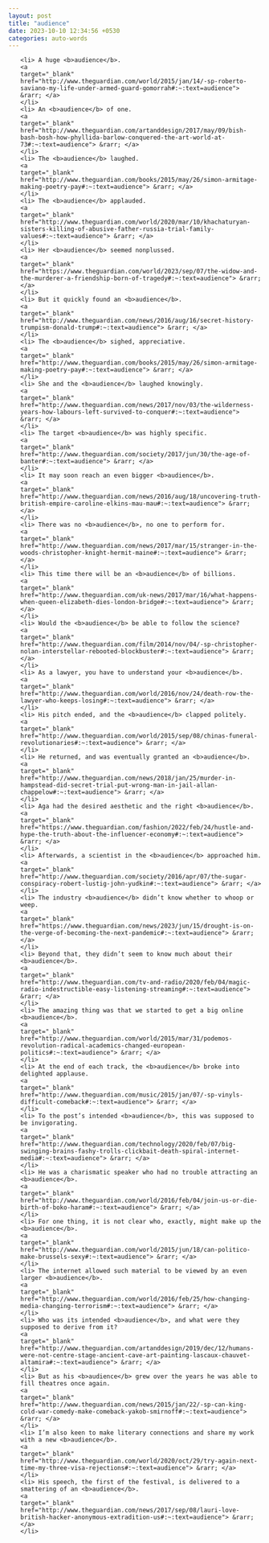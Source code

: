 ```yaml
---
layout: post
title: "audience"
date: 2023-10-10 12:34:56 +0530
categories: auto-words
---
```

<ol>

    <li> A huge <b>audience</b>.
    <a 
    target="_blank" 
    href="http://www.theguardian.com/world/2015/jan/14/-sp-roberto-saviano-my-life-under-armed-guard-gomorrah#:~:text=audience"> &rarr; </a>
    </li>
    <li> An <b>audience</b> of one.
    <a 
    target="_blank" 
    href="http://www.theguardian.com/artanddesign/2017/may/09/bish-bash-bosh-how-phyllida-barlow-conquered-the-art-world-at-73#:~:text=audience"> &rarr; </a>
    </li>
    <li> The <b>audience</b> laughed.
    <a 
    target="_blank" 
    href="http://www.theguardian.com/books/2015/may/26/simon-armitage-making-poetry-pay#:~:text=audience"> &rarr; </a>
    </li>
    <li> The <b>audience</b> applauded.
    <a 
    target="_blank" 
    href="http://www.theguardian.com/world/2020/mar/10/khachaturyan-sisters-killing-of-abusive-father-russia-trial-family-values#:~:text=audience"> &rarr; </a>
    </li>
    <li> Her <b>audience</b> seemed nonplussed.
    <a 
    target="_blank" 
    href="https://www.theguardian.com/world/2023/sep/07/the-widow-and-the-murderer-a-friendship-born-of-tragedy#:~:text=audience"> &rarr; </a>
    </li>
    <li> But it quickly found an <b>audience</b>.
    <a 
    target="_blank" 
    href="http://www.theguardian.com/news/2016/aug/16/secret-history-trumpism-donald-trump#:~:text=audience"> &rarr; </a>
    </li>
    <li> The <b>audience</b> sighed, appreciative.
    <a 
    target="_blank" 
    href="http://www.theguardian.com/books/2015/may/26/simon-armitage-making-poetry-pay#:~:text=audience"> &rarr; </a>
    </li>
    <li> She and the <b>audience</b> laughed knowingly.
    <a 
    target="_blank" 
    href="http://www.theguardian.com/news/2017/nov/03/the-wilderness-years-how-labours-left-survived-to-conquer#:~:text=audience"> &rarr; </a>
    </li>
    <li> The target <b>audience</b> was highly specific.
    <a 
    target="_blank" 
    href="http://www.theguardian.com/society/2017/jun/30/the-age-of-banter#:~:text=audience"> &rarr; </a>
    </li>
    <li> It may soon reach an even bigger <b>audience</b>.
    <a 
    target="_blank" 
    href="http://www.theguardian.com/news/2016/aug/18/uncovering-truth-british-empire-caroline-elkins-mau-mau#:~:text=audience"> &rarr; </a>
    </li>
    <li> There was no <b>audience</b>, no one to perform for.
    <a 
    target="_blank" 
    href="http://www.theguardian.com/news/2017/mar/15/stranger-in-the-woods-christopher-knight-hermit-maine#:~:text=audience"> &rarr; </a>
    </li>
    <li> This time there will be an <b>audience</b> of billions.
    <a 
    target="_blank" 
    href="http://www.theguardian.com/uk-news/2017/mar/16/what-happens-when-queen-elizabeth-dies-london-bridge#:~:text=audience"> &rarr; </a>
    </li>
    <li> Would the <b>audience</b> be able to follow the science?
    <a 
    target="_blank" 
    href="http://www.theguardian.com/film/2014/nov/04/-sp-christopher-nolan-interstellar-rebooted-blockbuster#:~:text=audience"> &rarr; </a>
    </li>
    <li> As a lawyer, you have to understand your <b>audience</b>.
    <a 
    target="_blank" 
    href="http://www.theguardian.com/world/2016/nov/24/death-row-the-lawyer-who-keeps-losing#:~:text=audience"> &rarr; </a>
    </li>
    <li> His pitch ended, and the <b>audience</b> clapped politely.
    <a 
    target="_blank" 
    href="http://www.theguardian.com/world/2015/sep/08/chinas-funeral-revolutionaries#:~:text=audience"> &rarr; </a>
    </li>
    <li> He returned, and was eventually granted an <b>audience</b>.
    <a 
    target="_blank" 
    href="http://www.theguardian.com/news/2018/jan/25/murder-in-hampstead-did-secret-trial-put-wrong-man-in-jail-allan-chappelow#:~:text=audience"> &rarr; </a>
    </li>
    <li> Aga had the desired aesthetic and the right <b>audience</b>.
    <a 
    target="_blank" 
    href="https://www.theguardian.com/fashion/2022/feb/24/hustle-and-hype-the-truth-about-the-influencer-economy#:~:text=audience"> &rarr; </a>
    </li>
    <li> Afterwards, a scientist in the <b>audience</b> approached him.
    <a 
    target="_blank" 
    href="http://www.theguardian.com/society/2016/apr/07/the-sugar-conspiracy-robert-lustig-john-yudkin#:~:text=audience"> &rarr; </a>
    </li>
    <li> The industry <b>audience</b> didn’t know whether to whoop or weep.
    <a 
    target="_blank" 
    href="https://www.theguardian.com/news/2023/jun/15/drought-is-on-the-verge-of-becoming-the-next-pandemic#:~:text=audience"> &rarr; </a>
    </li>
    <li> Beyond that, they didn’t seem to know much about their <b>audience</b>.
    <a 
    target="_blank" 
    href="http://www.theguardian.com/tv-and-radio/2020/feb/04/magic-radio-indestructible-easy-listening-streaming#:~:text=audience"> &rarr; </a>
    </li>
    <li> The amazing thing was that we started to get a big online <b>audience</b>.
    <a 
    target="_blank" 
    href="http://www.theguardian.com/world/2015/mar/31/podemos-revolution-radical-academics-changed-european-politics#:~:text=audience"> &rarr; </a>
    </li>
    <li> At the end of each track, the <b>audience</b> broke into delighted applause.
    <a 
    target="_blank" 
    href="http://www.theguardian.com/music/2015/jan/07/-sp-vinyls-difficult-comeback#:~:text=audience"> &rarr; </a>
    </li>
    <li> To the post’s intended <b>audience</b>, this was supposed to be invigorating.
    <a 
    target="_blank" 
    href="http://www.theguardian.com/technology/2020/feb/07/big-swinging-brains-fashy-trolls-clickbait-death-spiral-internet-media#:~:text=audience"> &rarr; </a>
    </li>
    <li> He was a charismatic speaker who had no trouble attracting an <b>audience</b>.
    <a 
    target="_blank" 
    href="http://www.theguardian.com/world/2016/feb/04/join-us-or-die-birth-of-boko-haram#:~:text=audience"> &rarr; </a>
    </li>
    <li> For one thing, it is not clear who, exactly, might make up the <b>audience</b>.
    <a 
    target="_blank" 
    href="http://www.theguardian.com/world/2015/jun/18/can-politico-make-brussels-sexy#:~:text=audience"> &rarr; </a>
    </li>
    <li> The internet allowed such material to be viewed by an even larger <b>audience</b>.
    <a 
    target="_blank" 
    href="http://www.theguardian.com/world/2016/feb/25/how-changing-media-changing-terrorism#:~:text=audience"> &rarr; </a>
    </li>
    <li> Who was its intended <b>audience</b>, and what were they supposed to derive from it?
    <a 
    target="_blank" 
    href="http://www.theguardian.com/artanddesign/2019/dec/12/humans-were-not-centre-stage-ancient-cave-art-painting-lascaux-chauvet-altamira#:~:text=audience"> &rarr; </a>
    </li>
    <li> But as his <b>audience</b> grew over the years he was able to fill theatres once again.
    <a 
    target="_blank" 
    href="http://www.theguardian.com/news/2015/jan/22/-sp-can-king-cold-war-comedy-make-comeback-yakob-smirnoff#:~:text=audience"> &rarr; </a>
    </li>
    <li> I’m also keen to make literary connections and share my work with a new <b>audience</b>.
    <a 
    target="_blank" 
    href="http://www.theguardian.com/world/2020/oct/29/try-again-next-time-my-three-visa-rejections#:~:text=audience"> &rarr; </a>
    </li>
    <li> His speech, the first of the festival, is delivered to a smattering of an <b>audience</b>.
    <a 
    target="_blank" 
    href="http://www.theguardian.com/news/2017/sep/08/lauri-love-british-hacker-anonymous-extradition-us#:~:text=audience"> &rarr; </a>
    </li>